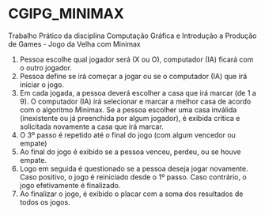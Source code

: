 # CGIPG_MINIMAX
 Trabalho Prático da disciplina Computação Gráfica e Introdução a Produção de Games - Jogo da Velha com Minimax

1. Pessoa escolhe qual jogador será (X ou O), computador (IA) ficará com o outro jogador.
2. Pessoa define se irá começar a jogar ou se o computador (IA) que irá iniciar o jogo.
3. Em cada jogada, a pessoa deverá escolher a casa que irá marcar (de  1 a 9). O computador (IA) irá selecionar e marcar a melhor casa de acordo com o algoritmo Minimax. Se a pessoa escolher uma casa inválida (inexistente ou já preenchida por algum jogador), é exibida crítica e solicitada novamente a casa que irá marcar.
4. O 3º passo é repetido até o final do jogo (com algum vencedor ou empate)
5. Ao final do jogo é exibido se a pessoa venceu, perdeu, ou se houve empate.
6. Logo em seguida é questionado se a pessoa deseja jogar novamente. Caso positivo, o jogo é reiniciado desde o 1º passo. Caso contrário, o jogo efetivamente é finalizado.
7. Ao finalizar o jogo, é exibido o placar com a soma dos resultados de todos os jogos.
